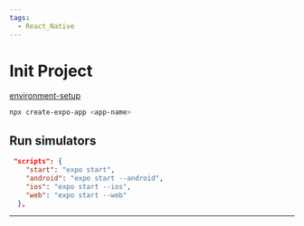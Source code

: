```yaml
---
tags:
  - React_Native
---
```


# Init Project

[environment-setup](https://reactnative.dev/docs/environment-setup)

```bash
npx create-expo-app <app-name>
```

## Run simulators

```json
 "scripts": {
    "start": "expo start",
    "android": "expo start --android",
    "ios": "expo start --ios",
    "web": "expo start --web"
  },
```

---
